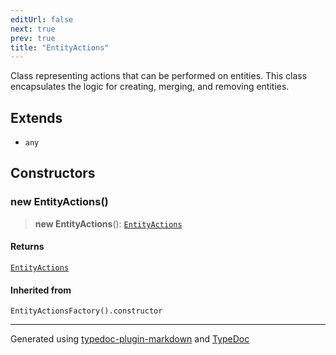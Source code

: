 ```yaml
---
editUrl: false
next: true
prev: true
title: "EntityActions"
---
```


Class representing actions that can be performed on entities.
This class encapsulates the logic for creating, merging, and removing entities.

## Extends

- `any`

## Constructors

### new EntityActions()

> **new EntityActions**(): [`EntityActions`](/api/namespaces/entity/classes/entityactions/)

#### Returns

[`EntityActions`](/api/namespaces/entity/classes/entityactions/)

#### Inherited from

`EntityActionsFactory().constructor`

***

Generated using [typedoc-plugin-markdown](https://www.npmjs.com/package/typedoc-plugin-markdown) and [TypeDoc](https://typedoc.org/)
